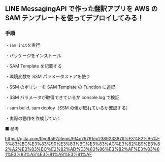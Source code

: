 ## LINE MessagingAPI で作った翻訳アプリを AWS の SAM テンプレートを使ってデプロイしてみる！

### 手順

・`sam init`を実行

・パッケージをインストール

・SAM Template を記載する

・環境変数を SSM パラメータストアを使う

・SSM のポリシーを SAM Template の Function に追記

・SSM パラメータが取得できているか console.log で検証

・sam build, sam deploy（SSM の値が取れているか確認する）

・実際の動作を作成していく

■ 参考

https://qiita.com/Ryo9597/items/9f4c76791ec238923387#%E3%82%B5%E3%83%BC%E3%83%90%E3%83%BC%E3%83%AC%E3%82%B9%E3%82%A2%E3%83%BC%E3%82%AD%E3%83%86%E3%82%AF%E3%83%81%E3%83%A3%E3%81%A8%E3%81%AF
